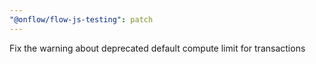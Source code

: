 ```yaml
---
"@onflow/flow-js-testing": patch
---
```


Fix the warning about deprecated default compute limit for transactions
